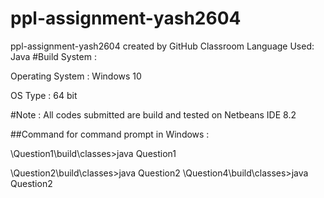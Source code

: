 # ppl-assignment-yash2604
ppl-assignment-yash2604 created by GitHub Classroom
Language Used: Java #Build System :

Operating System : Windows 10

OS Type : 64 bit

#Note : All codes submitted are build and tested on Netbeans IDE 8.2

##Command for command prompt in Windows :

\Question1\build\classes>java Question1

\Question2\build\classes>java Question2
\Question4\build\classes>java Question2
